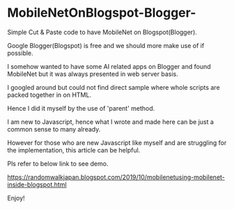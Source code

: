# MobileNetOnBlogspot-Blogger-

Simple Cut &amp; Paste code to have MobileNet on Blogspot(Blogger).

Google Blogger(Blogspot) is free and we should more make use of if possible. 

I somehow wanted to have some AI related apps on Blogger and found MobileNet but it was always presented in web server basis. 

I googled around but could not find direct sample where whole scripts are packed together in on HTML.

Hence I did it myself by the use of 'parent' method. 

I am new to Javascript, hence what I wrote and made here can be just a common sense to many already.

However for those who are new Javascript like myself and are struggling for the implementation, this article can be helpful. 

Pls refer to below link to see demo.  

https://randomwalkjapan.blogspot.com/2019/10/mobilenetusing-mobilenet-inside-blogspot.html

Enjoy! 
